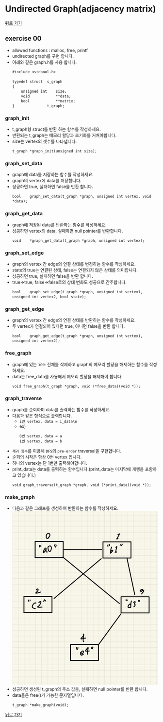# Undirected Graph(adjacency matrix)

[뒤로 가기](..)

## exercise 00
- allowed functions : malloc, free, printf
- undirected graph를 구현 합니다.
- 아래와 같은 graph.h를 사용 합니다.
	```
	#include <stdbool.h>

	typedef struct	s_graph
	{
		unsigned int	size;
		void			**data;
		bool			**matrix;
	}				t_graph;
	```

### graph_init
- t_graph형 struct를 반환 하는 함수를 작성하세요.
- 반환되는 t_graph는 메모리 할당과 초기화를 거쳐야합니다.
- size는 vertex의 갯수를 나타냅니다.
	```
	t_graph *graph_init(unsigned int size);
	```

### graph_set_data
- graph에 data를 저장하는 함수를 작성하세요.
- graph의 vertex에 data를 저장합니다.
- 성공하면 true, 실패하면 false을 반환 합니다.
	```
	bool	graph_set_data(t_graph *graph, unsigned int vertex, void *data);
	```

### graph_get_data
- graph에 저장된 data를 반환하는 함수를 작성하세요.
- 성공하면 vertex의 data, 실패하면 null pointer를 반환합니다.
	```
	void	*graph_get_data(t_graph *graph, unsigned int vertex);
	```

### graph_set_edge
- graph의 vertex 간 edge의 연결 상태를 변경하는 함수를 작성하세요.
- state의 true는 연결된 상태, false는 연결되지 않은 상태를 의미합니다.
- 성공하면 true, 실패하면 false을 반환 합니다.
- true->true, false->false로의 상태 변화도 성공으로 간주합니다.
	```
	bool	graph_set_edge(t_graph *graph, unsigned int vertex1, unsigned int vertex2, bool state);
	```

### graph_get_edge
- graph의 vertex 간 edge의 연결 상태를 반환하는 함수를 작성하세요.
- 두 vertex가 연결되어 있다면 true, 아니면 false을 반환 합니다.
	```
	bool	graph_get_edge(t_graph *graph, unsigned int vertex1, unsigned int vertex2);
	```

### free_graph
- graph에 있는 요소 전체를 삭제하고 graph의 메모리 할당을 해제하는 함수를 작성하세요.
- data는 free_data를 사용해서 메모리 할당을 해제해야 합니다.
	```
	void free_graph(t_graph *graph, void (*free_data)(void *));
	```

### graph_traverse
- graph를 순회하며 data를 출력하는 함수를 작성하세요.
- 다음과 같은 형식으로 출력합니다.
	- `i번 vertex, data = i_data\n`
	- ex)
		```
		0번 vertex, data = a
		1번 vertex, data = b
		```
- `재귀 함수`를 이용해 `DFS`의 `pre-order` traversal을 구현합니다.
- 순회의 시작은 항상 0번 vertex 입니다.
- 하나의 vertex는 단 1번만 출력해야합니다.
- print_data는 data를 출력하는 함수입니다.(print_data는 마지막에 개행을 포함하고 있습니다.)
	```
	void graph_traverse(t_graph *graph, void (*print_data)(void *));
	```

### make_graph
- 다음과 같은 그래프를 생성하여 반환하는 함수를 작성하세요.
	![undirected_graph_img](./undirected_graph.jpeg)
- 성공하면 생성된 t_graph의 주소 값을, 실패하면 null pointer를 반환 합니다.
- data들은 free()가 가능한 문자열입니다.
	```
	t_graph	*make_graph(void);
	```


[뒤로 가기](..)
